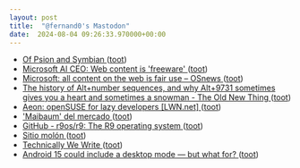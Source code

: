 ```yaml
---
layout: post
title:  "@fernand0's Mastodon"
date:  2024-08-04 09:26:33.970000+00:00
---
```

*  [Of Psion and Symbian ](https://www.abortretry.fail/p/of-psion-and-symbia) ([toot](https://mastodon.social/@fernand0/112903034894236259))
*  [Microsoft AI CEO: Web content is 'freeware' ](https://searchengineland.com/microsoft-web-content-freeware-44377) ([toot](https://mastodon.social/@fernand0/112902773803186965))
*  [Microsoft: all content on the web is fair use  –  OSnews ](https://www.osnews.com/story/140088/microsoft-all-content-on-the-web-is-fair-use) ([toot](https://mastodon.social/@fernand0/112902588882569096))
*  [The history of Alt+number sequences, and why Alt+9731 sometimes gives you a heart and sometimes a snowman - The Old New Thing ](https://devblogs.microsoft.com/oldnewthing/20240702-00/?p=10995) ([toot](https://mastodon.social/@fernand0/112901865593008513))
*  [Aeon: openSUSE for lazy developers [LWN.net] ](https://lwn.net/Articles/977987) ([toot](https://mastodon.social/@fernand0/112901195459324055))
*  ['Maibaum' del mercado ](https://www.flickr.com/photos/fernand0/53894033317) ([toot](https://mastodon.social/@fernand0/112901127005074107))
*  [GitHub - r9os/r9: The R9 operating system ](https://github.com/r9os/r) ([toot](https://mastodon.social/@fernand0/112899553731226428))
*  [Sitio molón ](https://avecesunafoto.wordpress.com/2024/08/03/sitio-molon) ([toot](https://mastodon.social/@fernand0/112899243166445164))
*  [Technically We Write ](https://technicallywewrite.com/2024/07/01/dotmatri) ([toot](https://mastodon.social/@fernand0/112899180830988689))
*  [Android 15 could include a desktop mode — but what for?  ](https://www.androidpolice.com/android-15-desktop-mode-why/) ([toot](https://mastodon.social/@fernand0/112899021234291051))
